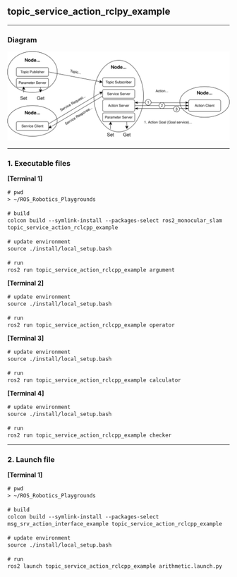 ## topic_service_action_rclpy_example

----
### Diagram

<img src = "./data/topic_service_action.svg">

----
### 1. Executable files

**[Terminal 1]**
```
# pwd
> ~/ROS_Robotics_Playgrounds

# build
colcon build --symlink-install --packages-select ros2_monocular_slam topic_service_action_rclcpp_example

# update environment
source ./install/local_setup.bash

# run 
ros2 run topic_service_action_rclcpp_example argument
```

**[Terminal 2]**
```
# update environment
source ./install/local_setup.bash 

# run 
ros2 run topic_service_action_rclcpp_example operator
```

**[Terminal 3]**
```
# update environment
source ./install/local_setup.bash 

# run 
ros2 run topic_service_action_rclcpp_example calculator
```

**[Terminal 4]**
```
# update environment
source ./install/local_setup.bash 

# run 
ros2 run topic_service_action_rclcpp_example checker
```

---- 

### 2. Launch file

**[Terminal 1]**
```
# pwd
> ~/ROS_Robotics_Playgrounds

# build
colcon build --symlink-install --packages-select msg_srv_action_interface_example topic_service_action_rclcpp_example

# update environment
source ./install/local_setup.bash 

# run 
ros2 launch topic_service_action_rclcpp_example arithmetic.launch.py
```

